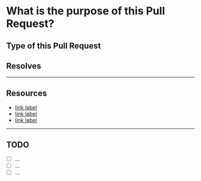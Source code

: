 # What is the purpose of this Pull Request?

<!-- Please describe, briefly, what is the goal. -->

## Type of this Pull Request

<!-- -   ✨ Implementing a new feature -->
<!-- -   🐛 Bug fix -->
<!-- -   📝 Documentation changes -->
<!-- -   ⚙️ Workflow adjustments -->
<!-- -   🔧 Configurations tweaks -->
<!-- -   ♻️  Code refactoring -->
<!-- -   ⚡ Performance improvements -->
<!-- -   🧪 Test updates -->
<!-- -   Other: ... -->

<!-- Additional info below this line. You can delete it, if unneccessary. -->

## Resolves

<!-- Provide an #id of the issue or the discussion -->

---

## Resources

-   [link label]
-   [link label]
-   [link label]

[link label]: https://

---

## TODO

-   [ ] ...
-   [ ] ...
-   [ ] ...
